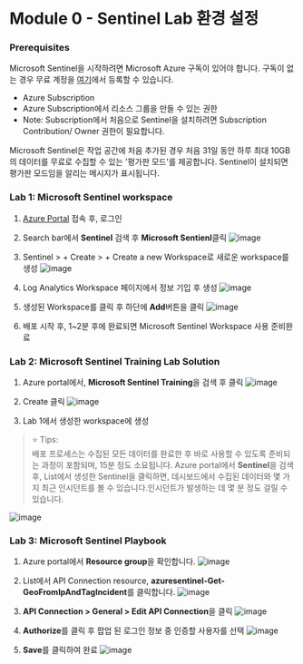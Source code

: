 # Module 0 - Sentinel Lab 환경 설정 

### Prerequisites

Microsoft Sentinel을 시작하려면 Microsoft Azure 구독이 있어야 합니다. 구독이 없는 경우 무료 계정을 [여기](https://azure.microsoft.com/en/free)에서 등록할 수 있습니다.

- Azure Subscription
- Azure Subscription에서 리소스 그룹을 만들 수 있는 권한
- Note: Subscription에서 처음으로 Sentinel을 설치하려면 Subscription Contribution/ Owner 권한이 필요합니다.

Microsoft Sentinel은 작업 공간에 처음 추가된 경우 처음 31일 동안 하루 최대 10GB의 데이터를 무료로 수집할 수 있는 '평가판 모드'를 제공합니다. Sentinel이 설치되면 평가판 모드임을 알리는 메시지가 표시됩니다.

### Lab 1: Microsoft Sentinel workspace

1.  [Azure Portal](http://portal.azure.com) 접속 후, 로그인
2.  Search bar에서 **Sentinel** 검색 후 **Microsoft Sentienl**클릭
   ![image](https://github.com/user-attachments/assets/f3822ef1-7e6c-4de4-a0c9-926ffc7db670)

3. Sentinel > + Create > + Create a new Workspace로 새로운 workspace를 생성
   ![image](https://github.com/user-attachments/assets/606bcb23-6949-4d76-8803-a1c4cf5df847)

4. Log Analytics Workspace 페이지에서 정보 기입 후 생성
   ![image](https://github.com/user-attachments/assets/43f647f8-8467-49f4-877b-fe7c3c10bef2)

5. 생성된 Workspace를 클릭 후 하단에 **Add**버튼을 클릭
   ![image](https://github.com/user-attachments/assets/86dd9fe6-b451-426d-b1a8-fa0df3a2e65d)

6. 배포 시작 후, 1~2분 후에 완료되면 Microsoft Sentinel Workspace 사용 준비완료


### Lab 2: Microsoft Sentinel Training Lab Solution

1. Azure portal에서, **Microsoft Sentinel Training**을 검색 후 클릭
   ![image](https://github.com/user-attachments/assets/28f17f27-553b-45ac-9a6a-01e1254b622d)

2. Create 클릭
   ![image](https://github.com/user-attachments/assets/fc39afe1-c24d-4998-9b9a-d99126a2b04b)

3. Lab 1에서 생성한 workspace에 생성

> ⭐ Tips: <br>
> 배포 프로세스는 수집된 모든 데이터를 완료한 후 바로 사용할 수 있도록 준비되는 과정이 포함되며, 15분 정도 소요됩니다. Azure portal에서 **Sentinel**을 검색 후, List에서 생성한 Sentinel을 클릭하면, 데시보드에서 수집된 데이터와 몇 가지 최근 인시던트를 볼 수 있습니다.인시던트가 발생하는 데 몇 분 정도 걸릴 수 있습니다.

![image](https://github.com/user-attachments/assets/188650ff-d3ab-4060-b856-22aee22f4b79)

### Lab 3: Microsoft Sentinel Playbook

1. Azure portal에서 **Resource group**을 확인합니다.
   ![image](https://github.com/user-attachments/assets/60377d0c-bf2e-4308-a6e4-3c8369b17586)

2. List에서 API Connection resource, **azuresentinel-Get-GeoFromIpAndTagIncident**를 클릭합니다.
   ![image](https://github.com/user-attachments/assets/10c3915b-ef9d-4d5c-afb5-95c5ee9d8654)

3. **API Connection > General > Edit API Connection**을 클릭
   ![image](https://github.com/user-attachments/assets/a0cff192-823e-43bb-b265-72e4de1c475a)

4. **Authorize**를 클릭 후 팝업 된 로그인 정보 중 인증할 사용자를 선택
   ![image](https://github.com/user-attachments/assets/0be60d29-8c70-45cf-96d9-d162d350efa9)

5. **Save**를 클릭하여 완료
   ![image](https://github.com/user-attachments/assets/7861abf3-9d97-4f64-b832-182d46f80f02)

 
